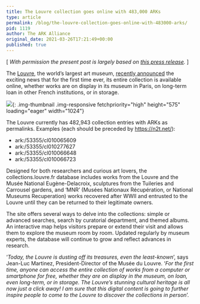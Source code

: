 ```yaml
---
title: The Louvre collection goes online with 483,000 ARKs
type: article
permalink: /blog/the-louvre-collection-goes-online-with-483000-arks/
pid: 1119
author: The ARK Alliance
original_date: 2021-03-26T17:21:49+00:00
published: true
---
```


\[ *With permission the present post is largely based on [this press release].* \]

The [Louvre], the world’s largest art museum, [recently announced][this press release] the exciting news that for the first time ever, its entire collection is available online, whether works are on display in its museum in Paris, on long-term loan in other French institutions, or in storage.

![][1]{: .img-thumbnail .img-responsive fetchpriority="high" height="575" loading="eager" width="1024"}

The Louvre currently has 482,943 collection entries with ARKs as permalinks. Examples (each should be preceded by <https://n2t.net/>):

-   ark:/53355/cl010065609
-   ark:/53355/cl010277627
-   ark:/53355/cl010066648
-   ark:/53355/cl010066723

Designed for both researchers and curious art lovers, the collections.louvre.fr database includes works from the Louvre and the Musée National Eugène-Delacroix, sculptures from the Tuileries and Carrousel gardens, and ‘MNR’ (Musées Nationaux Récupération, or National Museums Recuperation) works recovered after WWII and entrusted to the Louvre until they can be returned to their legitimate owners.

The site offers several ways to delve into the collections: simple or advanced searches, search by curatorial department, and themed albums. An interactive map helps visitors prepare or extend their visit and allows them to explore the museum room by room. Updated regularly by museum experts, the database will continue to grow and reflect advances in research.

‘*Today, the Louvre is dusting off its treasures, even the least-known*’, says Jean-Luc Martinez, President-Director of the Musée du Louvre. ‘*For the first time, anyone can access the entire collection of works from a computer or smartphone for free, whether they are on display in the museum, on loan, even long-term, or in storage. The Louvre’s stunning cultural heritage is all now just a click away! I am sure that this digital content is going to further inspire people to come to the Louvre to discover the collections in person*’.

[this press release]: https://presse.louvre.fr/le-musee-du-louvre-met-en-ligne-ses-collections-et-devoile-son-nouveau-site-internet-3/
[Louvre]: https://www.louvre.fr/
[1]: ../../assets/images/posts/2021-03-26-the-louvre-collection-goes-online-with-483000-arks/louvre_objects.png
